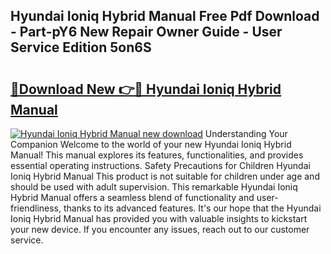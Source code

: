 ## Hyundai Ioniq Hybrid Manual Free Pdf Download - Part-pY6 New Repair Owner Guide - User Service Edition 5on6S

# <h2><a href="http://bc28884.oget.top/?id=Hyundai+Ioniq+Hybrid+Manual">🔗Download New 👉🔴 Hyundai Ioniq Hybrid Manual</a></h2>

[![Hyundai Ioniq Hybrid Manual new download](https://i.imgur.com/5g1atiW.png)](http://bc28884.oget.top/?id=Hyundai+Ioniq+Hybrid+Manual)
Understanding Your Companion Welcome to the world of your new Hyundai Ioniq Hybrid Manual! This manual explores its features, functionalities, and provides essential operating instructions. Safety Precautions for Children Hyundai Ioniq Hybrid Manual This product is not suitable for children under age and should be used with adult supervision. This remarkable Hyundai Ioniq Hybrid Manual offers a seamless blend of functionality and user-friendliness, thanks to its advanced features. It's our hope that the Hyundai Ioniq Hybrid Manual has provided you with valuable insights to kickstart your new device. If you encounter any issues, reach out to our customer service.
